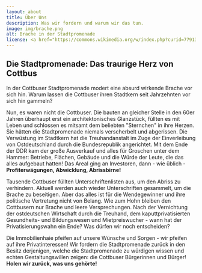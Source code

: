 ```yaml
---
layout: about
title: Über Uns
description: Was wir fordern und warum wir das tun.
image: img/brache.png
alt: Brache in der Stadtpromenade
license: <a href="https://commons.wikimedia.org/w/index.php?curid=77913766">Wikimedia/Trio3D</a> | <a href="https://creativecommons.org/licenses/by-sa/4.0/">CC BY-SA 4.0</a>
---
```


## Die Stadtpromenade: Das traurige Herz von Cottbus

In der Cottbuser Stadtpromenade modert eine absurd wirkende Brache vor sich hin. Warum lassen die Cottbuser ihren Stadtkern seit Jahrzehnten vor sich hin gammeln?

Nun, es waren nicht die Cottbuser. Die bauten an gleicher Stelle in den 60er Jahren überhaupt erst ein architektonisches Glanzstück, füllten es mit Leben und schlossen es mitsamt dem beliebten "Sternchen" in ihre Herzen. Sie hätten die Stadtpromenade niemals verscherbelt und abgerissen. Die Verwüstung im Stadtkern hat die Treuhandanstalt im Zuge der Einverleibung von Ostdeutschland durch die Bundesrepublik angerichtet. Mit dem Ende der DDR kam der große Ausverkauf und alles für Groschen unter dem Hammer: Betriebe, Flächen, Gebäude und die Würde der Leute, die das alles aufgebaut hatten! Das Areal ging an Investoren, dann - wie üblich - **Profiterwägungen, Abwicklung, Abrissbirne!**

Tausende Cottbuser füllten Unterschriftenlisten aus, um den Abriss zu verhindern. Aktuell werden auch wieder Unterschriften gesammelt, um die Brache zu beseitigen. Aber das alles ist für die Wendegewinner und ihre politische Vertretung nicht von Belang. Wie zum Hohn bleiben den Cottbusern nur Brache und leere Versprechungen. Nach der Vernichtung der ostdeutschen Wirtschaft durch die Treuhand, dem kaputtprivatisierten Gesundheits- und Bildungswesen und Mietpreiswucher - wann hat der Privatisierungswahn ein Ende? Was dürfen wir noch entscheiden?

Die Immobilienhaie pfeifen auf unsere Wünsche und Sorgen - wir pfeifen auf ihre Privatinteressen! Wir fordern die Stadtpromenade zurück in den Besitz derjenigen, welche die Stadtpromenade zu würdigen wissen und echten Gestaltungswillen zeigen: die Cottbuser Bürgerinnen und Bürger! **Holen wir zurück, was uns gehörte!**


